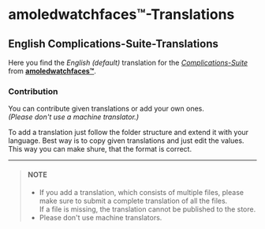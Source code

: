 # amoledwatchfaces™-Translations
## English Complications-Suite-Translations
Here you find the *English (default)* translation for the *[Complications-Suite](https://play.google.com/store/apps/details?id=com.weartools.weekdayutccomp "Playstore Page")* from **[amoledwatchfaces™](https://play.google.com/store/apps/dev?id=5591589606735981545 "Playstore Page")**.

### Contribution
You can contribute given translations or add your own ones.\
*(Please don't use a machine translator.)*

To add a translation just follow the folder structure and extend it with your language. Best way is to copy given translations and just edit the values.\
This way you can make shure, that the format is correct.

---
> #### NOTE
> - If you add a translation, which consists of multiple files, please make sure to submit a complete translation of all the files.\
    If a file is missing, the translation cannot be published to the store.
> - Please don't use machine translators.
